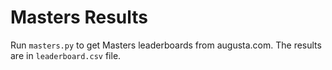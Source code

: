 # Masters Results

Run `masters.py` to get Masters leaderboards from augusta.com. The results are in `leaderboard.csv` file.
